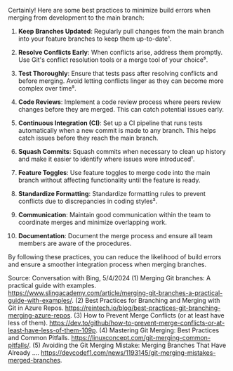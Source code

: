 Certainly! Here are some best practices to minimize build errors when merging from development to the main branch:

1. **Keep Branches Updated**: Regularly pull changes from the main branch into your feature branches to keep them up-to-date¹.

2. **Resolve Conflicts Early**: When conflicts arise, address them promptly. Use Git's conflict resolution tools or a merge tool of your choice⁵.

3. **Test Thoroughly**: Ensure that tests pass after resolving conflicts and before merging. Avoid letting conflicts linger as they can become more complex over time⁵.

4. **Code Reviews**: Implement a code review process where peers review changes before they are merged. This can catch potential issues early.

5. **Continuous Integration (CI)**: Set up a CI pipeline that runs tests automatically when a new commit is made to any branch. This helps catch issues before they reach the main branch.

6. **Squash Commits**: Squash commits when necessary to clean up history and make it easier to identify where issues were introduced¹.

7. **Feature Toggles**: Use feature toggles to merge code into the main branch without affecting functionality until the feature is ready.

8. **Standardize Formatting**: Standardize formatting rules to prevent conflicts due to discrepancies in coding styles².

9. **Communication**: Maintain good communication within the team to coordinate merges and minimize overlapping work.

10. **Documentation**: Document the merge process and ensure all team members are aware of the procedures.

By following these practices, you can reduce the likelihood of build errors and ensure a smoother integration process when merging branches.

Source: Conversation with Bing, 5/4/2024
(1) Merging Git branches: A practical guide with examples. https://www.slingacademy.com/article/merging-git-branches-a-practical-guide-with-examples/.
(2) Best Practices for Branching and Merging with Git in Azure Repos. https://reintech.io/blog/best-practices-git-branching-merging-azure-repos.
(3) How to Prevent Merge Conflicts (or at least have less of them). https://dev.to/github/how-to-prevent-merge-conflicts-or-at-least-have-less-of-them-109p.
(4) Mastering Git Merging: Best Practices and Common Pitfalls. https://linuxconcept.com/git-merging-common-pitfalls/.
(5) Avoiding the Git Merging Mistake: Merging Branches That Have Already .... https://devcodef1.com/news/1193145/git-merging-mistakes-merged-branches.
